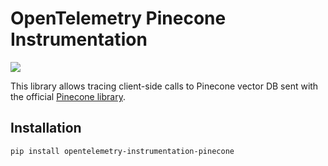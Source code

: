 # OpenTelemetry Pinecone Instrumentation

<a href="https://pypi.org/project/opentelemetry-instrumentation-pinecone/">
    <img src="https://badge.fury.io/py/opentelemetry-instrumentation-pinecone.svg">
</a>

This library allows tracing client-side calls to Pinecone vector DB sent with the official [Pinecone library](https://github.com/pinecone-io/pinecone-python-client).

## Installation

```bash
pip install opentelemetry-instrumentation-pinecone
```

